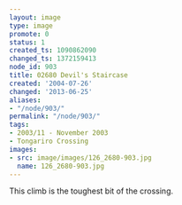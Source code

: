 ```yaml
---
layout: image
type: image
promote: 0
status: 1
created_ts: 1090862090
changed_ts: 1372159413
node_id: 903
title: 02680 Devil's Staircase
created: '2004-07-26'
changed: '2013-06-25'
aliases:
- "/node/903/"
permalink: "/node/903/"
tags:
- 2003/11 - November 2003
- Tongariro Crossing
images:
- src: image/images/126_2680-903.jpg
  name: 126_2680-903.jpg
---
```

This climb is the toughest bit of the crossing.
